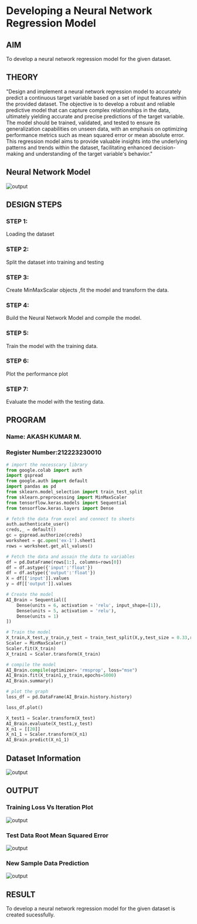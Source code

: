 # Developing a Neural Network Regression Model

## AIM

To develop a neural network regression model for the given dataset.

## THEORY

"Design and implement a neural network regression model to accurately predict a continuous target variable based on a set of input features within the provided dataset. The objective is to develop a robust and reliable predictive model that can capture complex relationships in the data, ultimately yielding accurate and precise predictions of the target variable. The model should be trained, validated, and tested to ensure its generalization capabilities on unseen data, with an emphasis on optimizing performance metrics such as mean squared error or mean absolute error. This regression model aims to provide valuable insights into the underlying patterns and trends within the dataset, facilitating enhanced decision-making and understanding of the target variable's behavior."

## Neural Network Model

![output](nn.svg)

## DESIGN STEPS

### STEP 1:

Loading the dataset

### STEP 2:

Split the dataset into training and testing

### STEP 3:

Create MinMaxScalar objects ,fit the model and transform the data.

### STEP 4:

Build the Neural Network Model and compile the model.

### STEP 5:

Train the model with the training data.

### STEP 6:

Plot the performance plot

### STEP 7:

Evaluate the model with the testing data.

## PROGRAM
### Name: AKASH KUMAR M.
### Register Number:212223230010
```python
# import the necesscary library
from google.colab import auth
import gspread
from google.auth import default
import pandas as pd
from sklearn.model_selection import train_test_split
from sklearn.preprocessing import MinMaxScaler
from tensorflow.keras.models import Sequential
from tensorflow.keras.layers import Dense
```
```py
# fetch the data from excel and connect to sheets
auth.authenticate_user()
creds,_ = default()
gc = gspread.authorize(creds)
worksheet = gc.open('ex-1').sheet1
rows = worksheet.get_all_values() 
```
```py
# Fetch the data and assain the data to variables
df = pd.DataFrame(rows[1:], columns=rows[0])
df = df.astype({'input':'float'})
df = df.astype({'output':'float'})
X = df[['input']].values
y = df[['output']].values
```
```py
# Create the model
AI_Brain = Sequential([
    Dense(units = 6, activation = 'relu', input_shape=[1]),
    Dense(units = 5, activation = 'relu'),
    Dense(units = 1)
])
```
```py
# Train the model
X_train,X_test,y_train,y_test = train_test_split(X,y,test_size = 0.33,random_state = 33)
Scaler = MinMaxScaler()
Scaler.fit(X_train)
X_train1 = Scaler.transform(X_train)
```
```py
# compile the model
AI_Brain.compile(optimizer= 'rmsprop', loss="mse")
AI_Brain.fit(X_train1,y_train,epochs=5000)
AI_Brain.summary()
```
```py
# plot the graph
loss_df = pd.DataFrame(AI_Brain.history.history)

loss_df.plot()
```
```py
X_test1 = Scaler.transform(X_test)
AI_Brain.evaluate(X_test1,y_test)
X_n1 = [[20]]
X_n1_1 = Scaler.transform(X_n1)
AI_Brain.predict(X_n1_1)
```
## Dataset Information

![output](./screen.png)

## OUTPUT

### Training Loss Vs Iteration Plot

![output](./plot.png)

### Test Data Root Mean Squared Error

![output](test.png)

### New Sample Data Prediction

![output](predict.png)

## RESULT


To develop a neural network regression model for the given dataset is created sucessfully.
